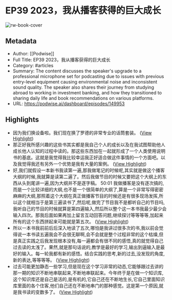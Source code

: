# EP39 2023，我从播客获得的巨大成长

![rw-book-cover](https://readwise-assets.s3.amazonaws.com/media/uploaded_book_covers/profile_101759/card_CNPViID)

## Metadata
- Author: [[Podwise]]
- Full Title: EP39 2023，我从播客获得的巨大成长
- Category: #articles
- Summary: The content discusses the speaker's upgrade to a professional microphone set for podcasting due to issues with previous entry-level equipment causing environmental noise and inconsistent sound quality. The speaker also shares their journey from studying abroad to working in investment banking, and how they transitioned to sharing daily life and book recommendations on various platforms.
- URL: https://podwise.ai/dashboard/episodes/149953

## Highlights
- 因为我们换设备啦。我们现在换了罗德的非常专业的话筒套装。 ([View Highlight](https://read.readwise.io/read/01hr16bxt38a5ctmvwrx6aka2p))
- 那正好我所感兴趣的这些书其实都是我自己个人的成长以及在我试图帮助他人成长他人认知的过程中读的。那这些东西加在一起就形成了一个人类使用说明书的基底。这就是我觉得我比较幸运我正好适合做这件事情的一个方面吧。以及我觉得我还有另外一个优势是我有大量的案例。 ([View Highlight](https://read.readwise.io/read/01hr16ekztrq52fm3a6d4w7n5e))
- 好,我们就假设一本新书我读第一遍,那我做笔记的时候呢,其实就是做这个播客大纲的时候,我就算是读第二遍了。然后我做节目的时候又要把这个大纲上的东西从头到尾讲一遍,因为大纲并不是逐字稿。
  50:01
  我做播客是没有逐次搞的,而是一个比较详细的大纲,也不是一个很简单的大纲了,算是一个非常写得密密麻麻的大纲,那照着这个大纲在真正做播客节目的时候还是有很多现场发挥,所以这个就相当于是第三遍读书了,然后呢,做完了节目我不是都听自己的节目吗,我听自己的节目的时候就算是第四遍输入,然后所以整个这一本书我最少最少会输入四次。那我后面如果再加上留言互动回答问题,继续探讨等等等等,加起来所有的这个东西拼起来可能就是第五次。 ([View Highlight](https://read.readwise.io/read/01hr16ja11yhwtbq9hkgg4xzb2))
- 所以一本书我前前后后深入地读了五次,哪怕是我讲过很多次的书,我以前会觉得说一本书读五遍我会不会很无聊啊,会不会就是整个过程非常的这个枯燥,但是真正实践之后我发现根本没有,每一遍都会有很不同的感悟,真的就觉得自己过去读的太浅了。果然,就是那句话说的,教学是最好的学习,输出到逼输入是最好的输入。每一轮我都有新的感悟。结合实践的思考,新的过去,没发现的角度,新的表达,等等等等。 ([View Highlight](https://read.readwise.io/read/01hr16rf51rk1mtdwgqmyaehrv))
- 过去可能更加静态一些学习,但是现在这个学习非常的动态,它能够跟过去讲的那一期的知识不断地串联起来,不断地串联起来。今年终于是在做一个知识库,这个知识库还是自己是活的,是有机的,它自己还在不断地生长,它自己里面知识库里面的各个住客,他们自己还在不断地串门的那种感觉。这是第一个原因,就是我书读的变数多了。 ([View Highlight](https://read.readwise.io/read/01hr16xwjmhj0nh4hexy8fsst8))
